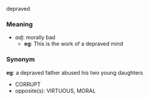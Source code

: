 depraved
### Meaning
+ _adj_: morally bad
	+ __eg__: This is the work of a depraved mind

### Synonym

__eg__: a depraved father abused his two young daughters

+ CORRUPT
+ opposite(s): VIRTUOUS, MORAL


